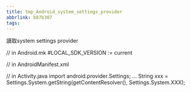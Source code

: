 ```yaml
---
title: tmp_Android_system_settings_provider
abbrlink: b87b307
tags:
---
```

讀取system settings provider

// in Android.mk
#LOCAL_SDK_VERSION := current

// in AndroidManifest.xml
<uses-permission android:name="android.permission.WRITE_SETTINGS" />
<uses-permission android:name="android.permission.WRITE_SECURE_SETTINGS" />

// in Activity.java
import android.provider.Settings;
...
String xxx = Settings.System.getString(getContentResolver(), Settings.System.XXX);